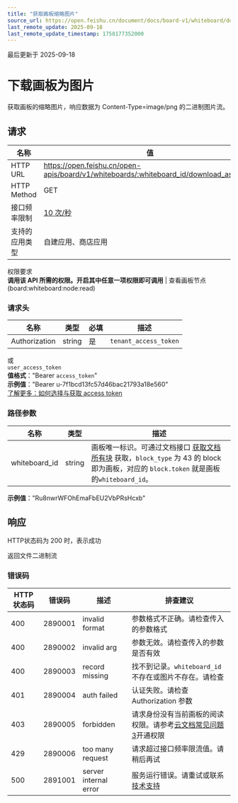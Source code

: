 ```yaml
---
title: "获取画板缩略图片"
source_url: https://open.feishu.cn/document/docs/board-v1/whiteboard/download_as_image
last_remote_update: 2025-09-18
last_remote_update_timestamp: 1758177352000
---
```

最后更新于 2025-09-18

# 下载画板为图片

获取画板的缩略图片，响应数据为 Content-Type=image/png 的二进制图片流。

## 请求
名称 | 值
---|---
HTTP URL | https://open.feishu.cn/open-apis/board/v1/whiteboards/:whiteboard_id/download_as_image
HTTP Method | GET
接口频率限制 | [10 次/秒](https://open.feishu.cn/document/ukTMukTMukTM/uUzN04SN3QjL1cDN)
支持的应用类型 | 自建应用、商店应用
权限要求  
            **调用该 API 所需的权限。开启其中任意一项权限即可调用** | 查看画板节点(board:whiteboard:node:read)

### 请求头

名称 | 类型 | 必填 | 描述
--- | --- | --- | ---
Authorization | string | 是 | `tenant_access_token`  
或  
`user_access_token`  
**值格式**："Bearer `access_token`"  
**示例值**："Bearer u-7f1bcd13fc57d46bac21793a18e560"  
[了解更多：如何选择与获取 access token](https://open.feishu.cn/document/uAjLw4CM/ugTN1YjL4UTN24CO1UjN/trouble-shooting/how-to-choose-which-type-of-token-to-use)

### 路径参数

名称 | 类型 | 描述
--- | --- | ---
whiteboard_id | string | 画板唯一标识。可通过文档接口 [获取文档所有块](https://open.feishu.cn/document/ukTMukTMukTM/uUDN04SN0QjL1QDN/document-docx/docx-v1/document-block/list) 获取，`block_type` 为 43 的 block 即为画板，对应的 <code>block.token</code> 就是画板的<code>whiteboard_id</code>。  
**示例值**："Ru8nwrWFOhEmaFbEU2VbPRsHcxb"

## 响应

HTTP状态码为 200 时，表示成功

返回文件二进制流

### 错误码

HTTP状态码 | 错误码 | 描述 | 排查建议
--- | --- | --- | ---
400 | 2890001 | invalid format | 参数格式不正确。请检查传入的参数格式
400 | 2890002 | invalid arg | 参数无效。请检查传入的参数是否有效
400 | 2890003 | record missing | 找不到记录。`whiteboard_id` 不存在或图片不存在。请检查
401 | 2890004 | auth failed | 认证失败。请检查 Authorization 参数
403 | 2890005 | forbidden | 请求身份没有当前画板的阅读权限。请参考[云文档常见问题 3](https://open.feishu.cn/document/ukTMukTMukTM/uczNzUjL3czM14yN3MTN#78a03ee2)开通权限
429 | 2890006 | too many request | 请求超过接口频率限流值。请稍后再试
500 | 2891001 | server internal error | 服务运行错误。请重试或联系[技术支持](https://applink.feishu.cn/TLJpeNdW)
